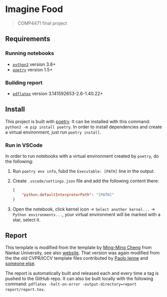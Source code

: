# Imagine Food

> COMP4471 final project

## Requirements

### Running notebooks

- [`python3`](https://www.python.org/) version 3.8+
- [`poetry`](https://python-poetry.org/) version 1.5+

### Building report

- [`pdflatex`](https://tug.org/applications/pdftex/index.html) version 3.141592653-2.6-1.40.22+

## Install

This project is built with [poetry](https://python-poetry.org/).
It can be installed with this command: `python3 -m pip install poetry`.
In order to install dependencies and create a virtual environment, just run `poetry install`.

### Run in VSCode

In order to run notebooks with a virtual environment created by `poetry`, do the following:

1. Run `poetry env info`, fubd the `Executable: [PATH]` line in the output.
2. Create `.vscode/settings.json` file and add the following content there:

    ```json
    {
        "python.defaultInterpreterPath": "[PATH]"
    }
    ```

3. Open the notebook, click kernel icon -> `Select another kernel...` -> `Python environments...`, your virtual environment will be marked with a star, select it.

## Report

This template is modified from the template by [Ming-Ming Cheng](mailto:cmm_spam@nankai.edu.cn) from Nankai University, see also [website](https://github.com/MCG-NKU/CVPR_Template).
That version was again modified from the the old CVPR/ICCV template files contributed by [Paolo Ienne](mailto:Paolo.Ienne@di.epfl.ch) and [someone else](mailto:awf@acm.org).

The report is automatically built and released each and every time a tag is pushed to the GitHub repo.
It can also be built locally with the following command: `pdflatex -halt-on-error -output-directory=report report/report.tex`.
